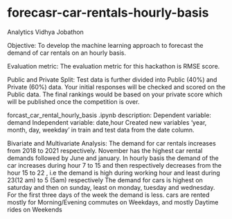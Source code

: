 # forecasr-car-rentals-hourly-basis

Analytics Vidhya Jobathon

Objective: To develop the machine learning approach to forecast the demand of car
rentals on an hourly basis.


Evaluation metric: The evaluation metric for this hackathon is RMSE score.


Public and Private Split:
Test data is further divided into Public (40%) and Private (60%) data.
Your initial responses will be checked and scored on the Public data. The final rankings
would be based on your private score which will be published once the competition is
over.


forcast_car_rental_hourly_basis .ipynb description:
Dependent variable: demand
Independent variable: date,hour
Created new variables ‘year, month, day, weekday’ in train and test data from the date
column.


Bivariate and Multivariate Analysis:
The demand for car rentals increases from 2018 to 2021 respectively.
November has the highest car rental demands followed by June and january.
In hourly basis the demand of the car increases during hour 7 to 15 and then respectively decreases
from the hour 15 to 22 , i.e the demand is high during working hour and least during 23(12 am) to 5
(5am) respectively
The demand for cars is highest on saturday and then on sunday, least on monday, tuesday and
wednesday.
For the first three days of the week the demand is less.
cars are rented mostly for Morning/Evening commutes on Weekdays, and mostly Daytime rides
on Weekends
